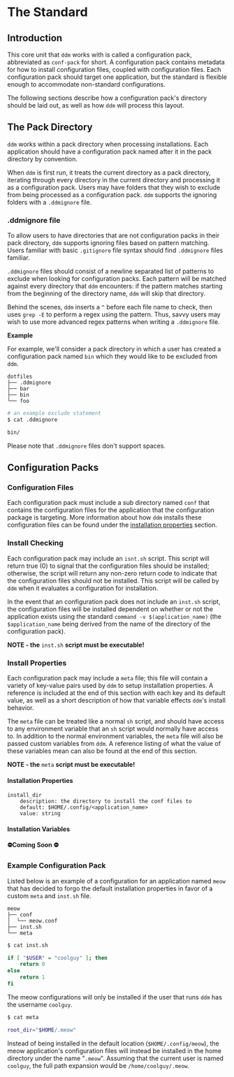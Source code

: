# The Standard 

## Introduction

This core unit that `ddm` works with is called a configuration pack, abbreviated
as `conf-pack` for short. A configuration pack contains metadata for how to
install configuration files, coupled with configuration files. Each
configuration pack should target one application, but the standard is flexible
enough to accommodate non-standard configurations.

The following sections describe how a configuration pack's directory should be
laid out, as well as how `ddm` will process this layout.

## The Pack Directory 

`ddm` works within a pack directory when processing installations. Each
application should have a configuration pack named after it in the pack
directory by convention.

When `ddm` is first run, it treats the current directory as a pack directory,
iterating through every directory in the current directory and processing it as
a configuration pack. Users may have folders that they wish to exclude from
being processed as a configuration pack. `ddm` supports the ignoring folders
with a `.ddmignore` file.

### .ddmignore file

To allow users to have directories that are not configuration packs in their
pack directory, `ddm` supports ignoring files based on pattern matching. Users
familiar with basic `.gitignore` file syntax should find `.ddmignore` files
familiar.

`.ddmignore` files should consist of a newline separated list of patterns to
exclude when looking for configuration packs. Each pattern will be matched
against every directory that `ddm` encounters: if the pattern matches starting
from the beginning of the directory name, `ddm` will skip that directory.

Behind the scenes, `ddm` inserts a `^` before each file name to check, then uses
`grep -E` to perform a regex using the pattern. Thus, savvy users may wish to use
more advanced regex patterns when writing a `.ddmignore` file.

**Example**

For example, we'll consider a pack directory in which a user has created a
configuration pack named `bin` which they would like to be excluded from `ddm`.

```
dotfiles
├── .ddmignore
├── bar
├── bin
└── foo
```

```sh
# an example exclude statement
$ cat .ddmignore

bin/
```

Please note that `.ddmignore` files don't support spaces. 

## Configuration Packs

### Configuration Files

Each configuration pack must include a sub directory named `conf` that contains
the configuration files for the application that the configuration package is
targeting. More information about how `ddm` installs these configuration files
can be found under the [installation properties](#installation-properties)
section.

### Install Checking 

Each configuration pack may include an `isnt.sh` script. This script will
return true (0) to signal that the configuration files should be installed;
otherwise, the script will return any non-zero return code to indicate that the
configuration files should not be installed. This script will be called by `ddm`
when it evaluates a configuration for installation. 

In the event that an configuration pack does not include an `inst.sh` script,
the configuration files will be installed dependent on whether or not the
application exists using the standard `command -v $(application_name)` (the
`$application_name` being derived from the name of the directory of the
configuration pack).

**NOTE - the** `inst.sh` **script must be executable!**

### Install Properties

Each configuration pack may include a `meta` file; this file will contain a
variety of key-value pairs used by `ddm` to setup installation properties. A
reference is included at the end of this section with each key and its default
value, as well as a short description of how that variable effects `ddm`'s
install behavior. 

The `meta` file can be treated like a normal `sh` script, and should have access
to any environment variable that an `sh` script would normally have access to.
In addition to the normal environment variables, the `meta` file will also be
passed custom variables from `ddm`. A reference listing of what the value of
these variables mean can also be found at the end of this section.

**NOTE - the** `meta` **script must be executable!**

#### Installation Properties
```
install_dir
    description: the directory to install the conf files to
    default: $HOME/.config/<application_name>
    value: string
```

#### Installation Variables

**⛔Coming Soon ⛔**

### Example Configuration Pack

Listed below is an example of a configuration for an application named `meow`
that has decided to forgo the default installation properties in favor of a
custom `meta` and `inst.sh` file.

```
meow
├── conf
│  └── meow.conf
├── inst.sh
└── meta
```

```sh
$ cat inst.sh

if [ "$USER" = "coolguy" ]; then
    return 0
else
    return 1
fi
```

The meow configurations will only be installed if the user that runs `ddm` has
the username `coolguy`.

```sh
$ cat meta

root_dir="$HOME/.meow"
```

Instead of being installed in the default location (`$HOME/.config/meow`), the
meow application's configuration files will instead be installed in the home
directory under the name "`.meow`". Assuming that the current user is named
`coolguy`, the full path expansion would be `/home/coolguy/.meow`.
